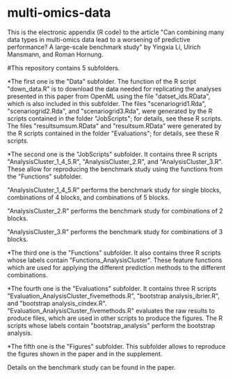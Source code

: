 # multi-omics-data
This is the electronic appendix (R code) to the article 
"Can combining many data types in multi-omics data lead to a worsening of predictive performance? A large-scale benchmark study" by
Yingxia Li, Ulrich Mansmann, and Roman Hornung.


#This repository contains 5 subfolders.


*The first one is the "Data" subfolder.
The function of the R script "down_data.R" is to download the data needed for replicating the analyses presented in this paper from OpenML using the file "datset_ids.RData", which is also included in this subfolder.
The files "scenariogrid1.Rda", "scenariogrid2.Rda", and "scenariogrid3.Rda",  were generated by the R scripts contained in the folder "JobScripts"; for details, see these R scripts.
The files "resultsumsum.RData" and "resultsum.RData"  were generated by the R scripts contained in the folder "Evaluations"; for details, see these R scripts.


*The second one is the "JobScripts" subfolder.
It contains three R scripts "AnalysisCluster_1_4_5.R", "AnalysisCluster_2.R", and "AnalysisCluster_3.R".
These allow for reproducing the benchmark study using the functions from the "Functions" subfolder.

"AnalysisCluster_1_4_5.R" performs the benchmark study for single blocks, combinations of 4 blocks, and combinations of 5 blocks.

"AnalysisCluster_2.R" performs the benchmark study for combinations of 2 blocks.

"AnalysisCluster_3.R" performs the benchmark study for combinations of 3 blocks.


*The third one is the "Functions" subfolder.
It also contains three R scripts whose labels contain "Functions_AnalysisCluster". These feature functions which are used for applying the different prediction methods to the different combinations.


*The fourth one is the "Evaluations" subfolder.
It contains three R scripts "Evaluation_AnalysisCluster_fivemethods.R", "bootstrap analysis_ibrier.R", and "bootstrap analysis_cindex.R".
"Evaluation_AnalysisCluster_fivemethods.R" evaluates the raw results to produce files, which are used in other scripts to produce the figures.
The R scripts whose labels contain "bootstrap_analysis" perform the bootstrap analysis.


*The fifth one is the "Figures" subfolder.
 This subfolder allows to reproduce the figures shown in the paper and in the supplement.


Details on the benchmark study can be found in the paper.
